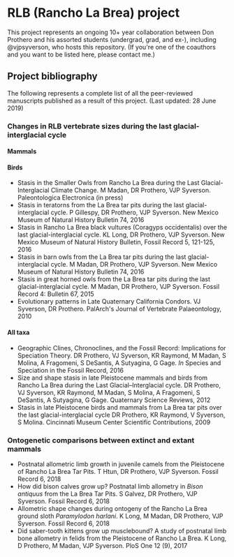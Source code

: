 # RLB (Rancho La Brea) project
This project represents an ongoing 10+ year collaboration between Don Prothero and his assorted students (undergrad, grad, and ex-), including @vjpsyverson, who hosts this repository. (If you're one of the coauthors and you want to be listed here, please contact me.)
## Project bibliography
The following represents a complete list of all the peer-reviewed manuscripts published as a result of this project. (Last updated: 28 June 2019)
### Changes in RLB vertebrate sizes during the last glacial-interglacial cycle
#### Mammals
#### Birds
- Stasis in the Smaller Owls from Rancho La Brea during the Last Glacial-Interglacial Climate Change. M Madan, DR Prothero, VJP Syverson. Paleontologica Electronica (in press)
- Stasis in teratorns from the La Brea tar pits during the last glacial-interglacial cycle. P Gillespy, DR Prothero, VJP Syverson. New Mexico Museum of Natural History Bulletin 74, 2016
- Stasis in Rancho La Brea black vultures (Coragyps occidentalis) over the last glacial-interglacial cycle. KL Long, DR Prothero, VJP Syverson. New Mexico Museum of Natural History Bulletin, Fossil Record 5, 121-125, 2016
- Stasis in barn owls from the La Brea tar pits during the last glacial-interglacial cycle. M Madan, DR Prothero, VJP Syverson. New Mexico Museum of Natural History Bulletin 74, 2016
- Stasis in great horned owls from the La Brea tar pits during the last glacial-interglacial cycle. M Madan, DR Prothero, VJP Syverson. Fossil Record 4: Bulletin 67, 2015
- Evolutionary patterns in Late Quaternary California Condors. VJ Syverson, DR Prothero. PalArch's Journal of Vertebrate Palaeontology, 2010
#### All taxa
- Geographic Clines, Chronoclines, and the Fossil Record: Implications for Speciation Theory. DR Prothero, VJ Syverson, KR Raymond, M Madan, S Molina, A Fragomeni, S DeSantis, A Sutyagina, G Gage. *In* Species and Speciation in the Fossil Record, 2016
- Size and shape stasis in late Pleistocene mammals and birds from Rancho La Brea during the Last Glacial–Interglacial cycle.
DR Prothero, VJ Syverson, KR Raymond, M Madan, S Molina, A Fragomeni, S DeSantis, A Sutyagina, G Gage. Quaternary Science Reviews, 2012
- Stasis in late Pleistocene birds and mammals from La Brea tar pits over the last glacial-interglacial cycle
DR Prothero, KR Raymond, V Syverson, S Molina. Cincinnati Museum Center Scientific Contributions, 2009
### Ontogenetic comparisons between extinct and extant mammals
- Postnatal allometric limb growth in juvenile camels from the Pleistocene of Rancho La Brea Tar Pits. T Htun, DR Prothero, VJP Syverson. Fossil Record 6, 2018
- How did bison calves grow up? Postnatal limb allometry in *Bison antiquus* from the La Brea Tar Pits. S Galvez, DR Prothero, VJP Syverson. Fossil Record 6, 2018
- Allometric shape changes during ontogeny of the Rancho La Brea ground sloth *Paramylodon harlani*. K Long, M Madan, DR Prothero, VJP Syverson. Fossil Record 6, 2018
- Did saber-tooth kittens grow up musclebound? A study of postnatal limb bone allometry in felids from the Pleistocene of Rancho La Brea. K Long, D Prothero, M Madan, VJP Syverson. PloS One 12 (9), 2017
